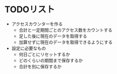 # TODOリスト #

* アクセスカウンターを作る
    * 合計と一定期間ごとのアクセス数をカウントする
    * 足した後に現在のデータを取得する
    * 加算せずに現在のデータを取得できるようにする
* 設定に必要なもの
    * 何日ごとにリセットするか
    * どのくらいの期間まで保存するか
    * 合計を別に保存するか

